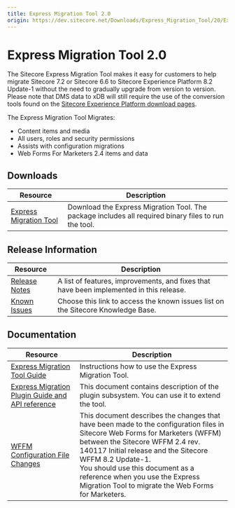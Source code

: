 ```yaml
---
title: Express Migration Tool 2.0
origin: https://dev.sitecore.net/Downloads/Express_Migration_Tool/20/Express_Migration_Tool_20_Initial_Release
---
```


# Express Migration Tool 2.0

The Sitecore Express Migration Tool makes it easy for customers to help migrate Sitecore 7.2 or Sitecore 6.6 to Sitecore Experience Platform 8.2 Update-1 without the need to gradually upgrade from version to version.  
Please note that DMS data to xDB will still require the use of the conversion tools found on the [Sitecore Experience Platform download pages](/downloads/Sitecore_Experience_Platform).

The Express Migration Tool Migrates: 

-   Content items and media 
-   All users, roles and security permissions 
-   Assists with configuration migrations
-   Web Forms For Marketers 2.4 items and data

## Downloads

 | Resource | Description |
 | --- | --- |
 | [Express Migration Tool](https://sitecoredev.azureedge.net/~/media/0BBF5B9FC87942BD8169E96BDD1F6D8C.ashx?date=20161213T100203) | Download the Express Migration Tool. The package includes all required binary files to run the tool. |

## Release Information

 | Resource | Description |
 | --- | --- |
 | [Release Notes](https://dev.sitecore.net:443/downloads/Express%20Migration%20Tool/20/Express%20Migration%20Tool%2020%20Initial%20Release/Release%20Notes) | A list of features, improvements, and fixes that have been implemented in this release. |
 | [Known Issues](https://kb.sitecore.net/articles/583017) | Choose this link to access the known issues list on the Sitecore Knowledge Base. |

## Documentation

 | Resource | Description |
 | --- | --- |
 | [Express Migration Tool Guide](https://sitecoredev.azureedge.net/~/media/CF9395673AAF4BDCA7B97D8262AAF537.ashx?date=20180425T085551) | Instructions how to use the Express Migration Tool. |
 | [Express Migration Plugin Guide and API reference](https://sitecoredev.azureedge.net/~/media/3144961F65934654A7794298905DB16C.ashx?date=20161214T092307) | This document contains description of the plugin subsystem. You can use it to extend the tool. |
 | [WFFM Configuration File Changes](https://sitecoredev.azureedge.net/~/media/412A0617F862441FAF4B93853F7B2388.ashx?date=20161213T100204) | This document describes the changes that have been made to the configuration files in Sitecore Web Forms for Marketers (WFFM) between the Sitecore WFFM 2.4 rev. 140117 Initial release and the Sitecore WFFM 8.2 Update-1.  <br />You should use this document as a reference when you use the Express Migration Tool to migrate the Web Forms for Marketers. |